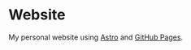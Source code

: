 # Website

My personal website using [Astro](https://astro.build/) and [GitHub Pages](https://pages.github.com/).
